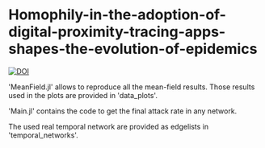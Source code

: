 # Homophily-in-the-adoption-of-digital-proximity-tracing-apps-shapes-the-evolution-of-epidemics

[![DOI](https://zenodo.org/badge/613808025.svg)](https://zenodo.org/badge/latestdoi/613808025)

'MeanField.jl' allows to reproduce all the mean-field results. Those results used in the plots are provided in 'data_plots'.

'Main.jl' contains the code to get the final attack rate in any network.

The used real temporal network are provided as edgelists in 'temporal_networks'.
